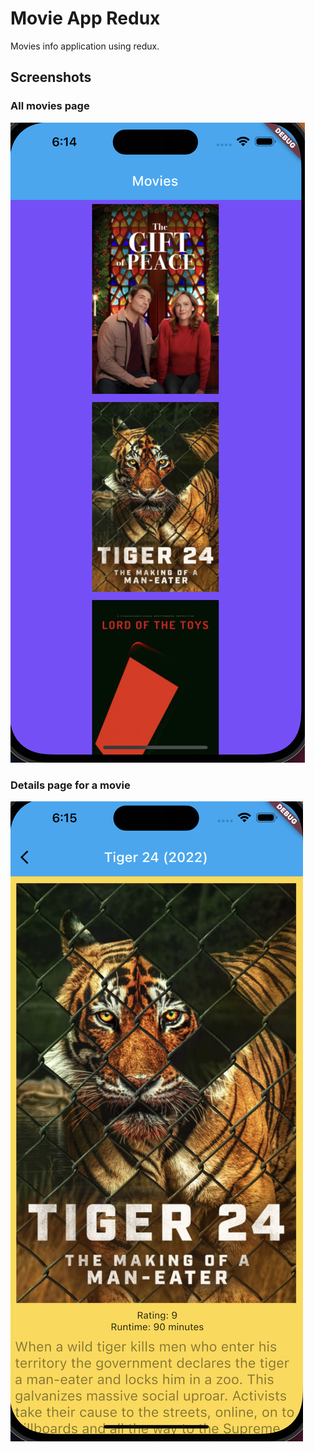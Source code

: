 # Movie App Redux

Movies info application using redux.

## Screenshots

### All movies page
![First ss](resources/screenshot1.png)

### Details page for a movie
![Second ss](resources/screenshot2.png)

